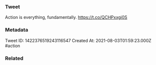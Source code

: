 ### Tweet
Action is everything, fundamentally. https://t.co/QCHPxxgi0S

### Metadata
Tweet ID: 1422376519243116547
Created At: 2021-08-03T01:59:23.000Z
#action

### Related

